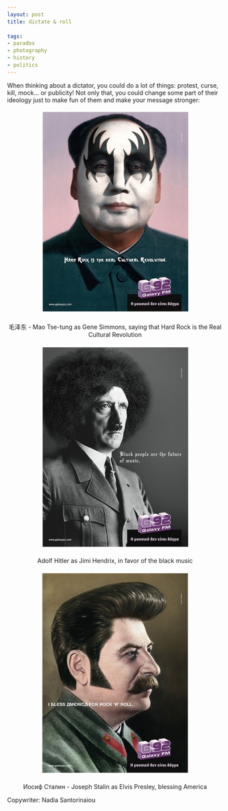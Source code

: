 ```yaml
---
layout: post
title: dictate & roll

tags:
- paradox
- photography
- history
- politics
---
```


When thinking about a dictator, you could do a lot of things: protest, curse, kill, mock... or publicity! Not only that, you could change some part of their ideology just to make fun of them and make your message stronger:

<div style="text-align:center">
    <img src="uploads/dictate_mao_simmons.jpg" alt="Gene Mao"/>
    <p>毛泽东 - Mao Tse-tung as Gene Simmons, saying that Hard Rock is the Real Cultural Revolution</p>
</div>

<div style="text-align:center">
    <img src="uploads/dictate_adolf_hendrix.jpg" alt="Adolf Hendrix"/>
    <p>Adolf Hitler as Jimi Hendrix, in favor of the black music</p>
</div>

<div style="text-align:center">
    <img src="uploads/dictate_joseph_presley.jpg" alt="Joseph Presley"/>
    <p>Иосиф Сталин - Joseph Stalin as Elvis Presley, blessing America</p>
</div>

Copywriter: Nadia Santorinaiou
